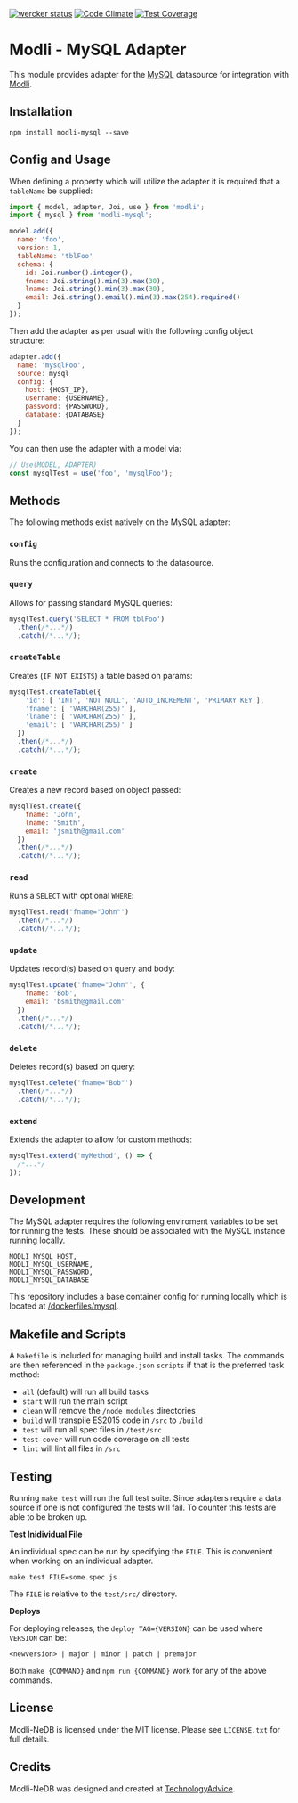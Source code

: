 [![wercker status](https://app.wercker.com/status/4512ccded9fda6ba38b506b92a9619c3/s/master "wercker status")](https://app.wercker.com/project/bykey/4512ccded9fda6ba38b506b92a9619c3)
[![Code Climate](https://codeclimate.com/github/node-modli/modli-mysql/badges/gpa.svg)](https://codeclimate.com/github/node-modli/modli-mysql)
[![Test Coverage](https://codeclimate.com/github/node-modli/modli-mysql/badges/coverage.svg)](https://codeclimate.com/github/node-modli/modli-mysql/coverage)

# Modli - MySQL Adapter

This module provides adapter for the [MySQL](https://www.mysql.com/)
datasource for integration with [Modli]().

## Installation

```
npm install modli-mysql --save
```

## Config and Usage

When defining a property which will utilize the adapter it is required that a
`tableName` be supplied:

```javascript
import { model, adapter, Joi, use } from 'modli';
import { mysql } from 'modli-mysql';

model.add({
  name: 'foo',
  version: 1,
  tableName: 'tblFoo'
  schema: {
    id: Joi.number().integer(),
    fname: Joi.string().min(3).max(30),
    lname: Joi.string().min(3).max(30),
    email: Joi.string().email().min(3).max(254).required()
  }
});
```

Then add the adapter as per usual with the following config object structure:

```javascript
adapter.add({
  name: 'mysqlFoo',
  source: mysql
  config: {
    host: {HOST_IP},
    username: {USERNAME},
    password: {PASSWORD},
    database: {DATABASE}
  }
});
```

You can then use the adapter with a model via:

```javascript
// Use(MODEL, ADAPTER)
const mysqlTest = use('foo', 'mysqlFoo');
```

## Methods

The following methods exist natively on the MySQL adapter:

### `config`

Runs the configuration and connects to the datasource.

### `query`

Allows for passing standard MySQL queries:

```javascript
mysqlTest.query('SELECT * FROM tblFoo')
  .then(/*...*/)
  .catch(/*...*/);
```

### `createTable`

Creates (`IF NOT EXISTS`) a table based on params:

```javascript
mysqlTest.createTable({
    'id': [ 'INT', 'NOT NULL', 'AUTO_INCREMENT', 'PRIMARY KEY'],
    'fname': [ 'VARCHAR(255)' ],
    'lname': [ 'VARCHAR(255)' ],
    'email': [ 'VARCHAR(255)' ]
  })
  .then(/*...*/)
  .catch(/*...*/);
```

### `create`

Creates a new record based on object passed:

```javascript
mysqlTest.create({
    fname: 'John',
    lname: 'Smith',
    email: 'jsmith@gmail.com'
  })
  .then(/*...*/)
  .catch(/*...*/);
```

### `read`

Runs a `SELECT` with optional `WHERE`:

```javascript
mysqlTest.read('fname="John"')
  .then(/*...*/)
  .catch(/*...*/);
```

### `update`

Updates record(s) based on query and body:

```javascript
mysqlTest.update('fname="John"', {
    fname: 'Bob',
    email: 'bsmith@gmail.com'
  })
  .then(/*...*/)
  .catch(/*...*/);
```

### `delete`

Deletes record(s) based on query:

```javascript
mysqlTest.delete('fname="Bob"')
  .then(/*...*/)
  .catch(/*...*/);
```

### `extend`

Extends the adapter to allow for custom methods:

```javascript
mysqlTest.extend('myMethod', () => {
  /*...*/
});
```

## Development

The MySQL adapter requires the following enviroment variables to be set for
running the tests. These should be associated with the MySQL instance running
locally.

```
MODLI_MYSQL_HOST,
MODLI_MYSQL_USERNAME,
MODLI_MYSQL_PASSWORD,
MODLI_MYSQL_DATABASE
```

This repository includes a base container config for running locally which is
located at [/dockerfiles/mysql](/dockerfiles/mysql).

## Makefile and Scripts

A `Makefile` is included for managing build and install tasks. The commands are
then referenced in the `package.json` `scripts` if that is the preferred
task method:

* `all` (default) will run all build tasks
* `start` will run the main script
* `clean` will remove the `/node_modules` directories
* `build` will transpile ES2015 code in `/src` to `/build`
* `test` will run all spec files in `/test/src`
* `test-cover` will run code coverage on all tests
* `lint` will lint all files in `/src`

## Testing

Running `make test` will run the full test suite. Since adapters require a data
source if one is not configured the tests will fail. To counter this tests are
able to be broken up.

**Test Inidividual File**

An individual spec can be run by specifying the `FILE`. This is convenient when
working on an individual adapter.

```
make test FILE=some.spec.js
```

The `FILE` is relative to the `test/src/` directory.

**Deploys**

For deploying releases, the `deploy TAG={VERSION}` can be used where `VERSION` can be:

```
<newversion> | major | minor | patch | premajor
```

Both `make {COMMAND}` and `npm run {COMMAND}` work for any of the above commands.

## License

Modli-NeDB is licensed under the MIT license. Please see `LICENSE.txt` for full details.

## Credits

Modli-NeDB was designed and created at [TechnologyAdvice](http://www.technologyadvice.com).